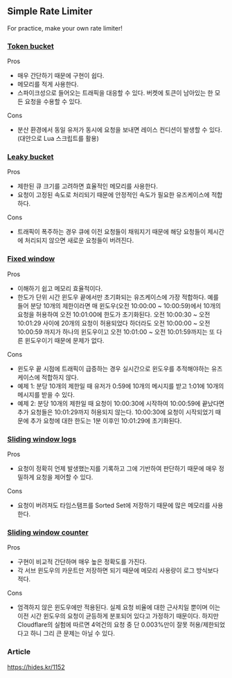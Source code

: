 ## Simple Rate Limiter

For practice, make your own rate limiter!

### [Token bucket](https://github.com/teamhide/simple-rate-limiter/blob/main/src/main/kotlin/TokenBucketRateLimiter.kt)
Pros
- 매우 간단하기 때문에 구현이 쉽다.
- 메모리를 적게 사용한다.
- 스파이크성으로 들어오는 트래픽을 대응할 수 있다. 버켓에 토큰이 남아있는 한 모든 요청을 수용할 수 있다.

Cons
- 분산 환경에서 동일 유저가 동시에 요청을 보내면 레이스 컨디션이 발생할 수 있다. (대안으로 Lua 스크립트를 활용)

### [Leaky bucket](https://github.com/teamhide/simple-rate-limiter/blob/main/src/main/kotlin/LeakyBucketRateLimiter.kt)
Pros
- 제한된 큐 크기를 고려하면 효율적인 메모리를 사용한다.
- 요청이 고정된 속도로 처리되기 때문에 안정적인 속도가 필요한 유즈케이스에 적합하다.

Cons
- 트래픽이 폭주하는 경우 큐에 이전 요청들이 채워지기 때문에 해당 요청들이 제시간에 처리되지 않으면 새로운 요청들이 버려진다.

### [Fixed window](https://github.com/teamhide/simple-rate-limiter/blob/main/src/main/kotlin/FixedWindowRateLimiter.kt)
Pros
- 이해하기 쉽고 메모리 효율적이다.
- 한도가 단위 시간 윈도우 끝에서만 초기화되는 유즈케이스에 가장 적합하다. 예를 들어 분당 10개의 제한이라면 매 윈도우(오전 10:00:00 ~ 10:00:59)에서 10개의 요청을 허용하여 오전 10:01:00에 한도가 초기화된다. 오전 10:00:30 ~ 오전 10:01:29 사이에 20개의 요청이 허용되었다 하더라도 오전 10:00:00 ~ 오전 10:00:59 까지가 하나의 윈도우이고 오전 10:01:00 ~ 오전 10:01:59까지는 또 다른 윈도우이기 때문에 문제가 없다. 

Cons
- 윈도우 끝 시점에 트래픽이 급증하는 경우 실시간으로 윈도우를 추적해야하는 유즈케이스에 적합하지 않다.
- 예제 1: 분당 10개의 제한일 때 유저가 0:59에 10개의 메시지를 받고 1:01에 10개의 메시지를 받을 수 있다.
- 예제 2: 분당 10개의 제한일 때 요청이 10:00:30에 시작하여 10:00:59에 끝났다면 추가 요청들은 10:01:29까지 허용되지 않는다. 10:00:30에 요청이 시작되었기 때문에 추가 요청에 대한 한도는 1분 이후인 10:01:29에 초기화된다.

### [Sliding window logs](https://github.com/teamhide/simple-rate-limiter/blob/main/src/main/kotlin/SlidingWindowLogRateLimiter.kt)
Pros
- 요청이 정확히 언제 발생했는지를 기록하고 그에 기반하여 판단하기 때문에 매우 정밀하게 요청을 제어할 수 있다.  

Cons
- 요청이 버려져도 타임스탬프를 Sorted Set에 저장하기 때문에 많은 메모리를 사용한다.

### [Sliding window counter](https://github.com/teamhide/simple-rate-limiter/blob/main/src/main/kotlin/SlidingWindowCounterRateLimiter.kt)
Pros
- 구현이 비교적 간단하며 매우 높은 정확도를 가진다.
- 각 서브 윈도우의 카운트만 저장하면 되기 때문에 메모리 사용량이 로그 방식보다 적다.

Cons
- 엄격하지 않은 윈도우에만 적용된다. 실제 요청 비율에 대한 근사치일 뿐이며 이는 이전 시간 윈도우의 요청이 균등하게 분포되어 있다고 가정하기 때문이다. 하지만 Cloudflare의 실험에 따르면 4억건의 요청 중 단 0.003%만이 잘못 허용/제한되었다고 하니 그리 큰 문제는 아닐 수 있다.

### Article

https://hides.kr/1152
